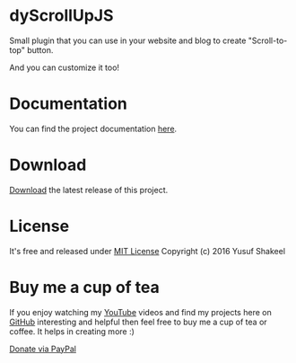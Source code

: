 # dyScrollUpJS

Small plugin that you can use in your website and blog to create "Scroll-to-top" button.

And you can customize it too!

# Documentation
You can find the project documentation [here](https://www.dyclassroom.com/dyscrollupjs/documentation).

# Download

[Download](https://github.com/yusufshakeel/dyScrollUpJS/releases) the latest release of this project.

# License

It's free and released under [MIT License](https://github.com/yusufshakeel/dyScrollUpJS/blob/master/LICENSE)
Copyright (c) 2016 Yusuf Shakeel

# Buy me a cup of tea

If you enjoy watching my [YouTube](https://www.youtube.com/yusufshakeel) videos and find my projects here on [GitHub](https://github.com/yusufshakeel) interesting and helpful then feel free to buy me a cup of tea or coffee. It helps in creating more :)

[Donate via PayPal](https://paypal.me/yusufshakeel)
